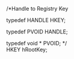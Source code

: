 /*Handle to Registry Key  
  
  typedef HANDLE HKEY;  
  
  typedef PVOID HANDLE;  
  
  typedef void * PVOID;
*/  
HKEY hRootKey;
